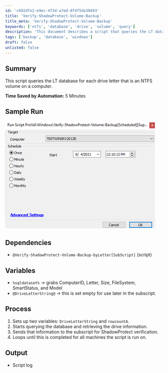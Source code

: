 ```yaml
---
id: 'c692dfe2-e9ec-4f3d-a7ed-8f4f5da30493'
title: 'Verify-ShadowProtect-Volume-Backup'
title_meta: 'Verify-ShadowProtect-Volume-Backup'
keywords: ['ntfs', 'database', 'drive', 'volume', 'query']
description: 'This document describes a script that queries the LT database to gather information about NTFS volumes on a computer, including drive letters, sizes, and file systems. The script aims to streamline the process of verifying ShadowProtect backups for each drive, significantly reducing manual effort and time spent on this task.'
tags: ['backup', 'database', 'windows']
draft: false
unlisted: false
---
```


## Summary

This script queries the LT database for each drive letter that is an NTFS volume on a computer.

**Time Saved by Automation:** 5 Minutes

## Sample Run

![Sample Run](../../../static/img/Verify-ShadowProtect-Volume-Backup/image_1.png)

## Dependencies

- `@Verify-ShadowProtect-Volume-Backup-byLetter[SubScript]` (script)

## Variables

- `%sqldataset%` -> grabs ComputerID, Letter, Size, FileSystem, SmartStatus, and Model
- `@DriveLetterString@` -> this is set empty for use later in the subscript.

## Process

1. Sets up two variables: `DriveLetterString` and `rowcountA`.
2. Starts querying the database and retrieving the drive information.
3. Sends that information to the subscript for ShadowProtect verification.
4. Loops until this is completed for all machines the script is run on.

## Output

- Script log



